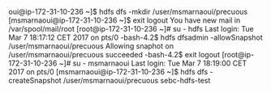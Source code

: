 oui@ip-172-31-10-236 ~]$ hdfs dfs -mkdir /user/msmarnaoui/precuous
[msmarnaoui@ip-172-31-10-236 ~]$ exit
logout
You have new mail in /var/spool/mail/root
[root@ip-172-31-10-236 ~]# su - hdfs
Last login: Tue Mar  7 18:17:12 CET 2017 on pts/0
-bash-4.2$ hdfs dfsadmin -allowSnapshot /user/msmarnaoui/precuous
Allowing snaphot on /user/msmarnaoui/precuous succeeded
-bash-4.2$ exit
logout
[root@ip-172-31-10-236 ~]# su - msmarnaoui
Last login: Tue Mar  7 18:19:00 CET 2017 on pts/0
[msmarnaoui@ip-172-31-10-236 ~]$ hdfs dfs -createSnapshot /user/msmarnaoui/precuous sebc-hdfs-test

